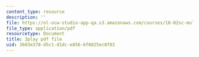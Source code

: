 ```yaml
---
content_type: resource
description: ''
file: https://ol-ocw-studio-app-qa.s3.amazonaws.com/courses/18-02sc-multivariable-calculus-fall-2010/3683e378d5c1d1dce8566f6025ec8f03_BbNMKMicWy8.pdf
file_type: application/pdf
resourcetype: Document
title: 3play pdf file
uid: 3683e378-d5c1-d1dc-e856-6f6025ec8f03
---
```

